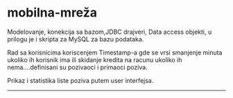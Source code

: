 # mobilna-mreža

Modelovanje, konekcija sa bazom,JDBC drajveri, Data access objekti, u prilogu je i skripta za MySQL za bazu podataka.


Rad sa korisnicima koriscenjem Timestamp-a gde se vrsi smanjenje minuta ukoliko ih korisnik ima ili skidanje kredita na racunu ukoliko ih nema....definisani su pozivaoci i primaoci poziva.

Prikaz i statistika liste poziva putem user interfejsa.

---


